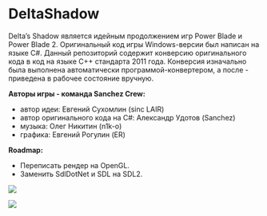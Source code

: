 # DeltaShadow
Delta’s Shadow является идейным продолжением игр Power Blade и Power Blade 2. Оригинальный код игры Windows-версии был написан на языке C#. Данный репозиторий содержит конверсию оригинального кода в код на языке C++ стандарта 2011 года. Конверсия изначально была выполнена автоматически программой-конвертером, а после - приведена в рабочее состояние вручную.

**Авторы игры - команда Sanchez Crew:**
- автор идеи: Евгений Сухомлин (sinc LAIR)
- автор оригинального кода на C#: Александр Удотов (Sanchez)
- музыка: Олег Никитин (n1k-o)
- графика: Евгений Рогулин (ER)

**Roadmap:**
- Переписать рендер на OpenGL.
- Заменить SdlDotNet и SDL на SDL2.

![](https://i.ibb.co/ctVSpS2/01.jpg)

![](https://i.ibb.co/hMKYxxC/02.png)
